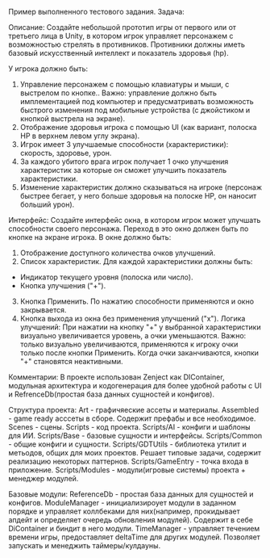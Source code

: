 Пример выполненного тестового задания.
Задача:

Описание:
Создайте небольшой прототип игры от первого или от третьего лица в Unity,
в котором игрок управляет персонажем с возможностью стрелять в противников.
Противники должны иметь базовый искусственный интеллект и показатель здоровья (hp).

У игрока должно быть:
1. Управление персонажем с помощью клавиатуры и мыши, с выстрелом по кнопке..
Важно: управление должно быть имплементацией под компьютер и предусматривать возможность быстрого изменения под мобильные устройства (с джойстиком и кнопкой выстрела на экране).
2. Отображение здоровья игрока с помощью UI (как вариант, полоска HP в верхнем левом углу экрана).
3. Игрок имеет 3 улучшаемые способности (характеристики): скорость, здоровье, урон.
4. За каждого убитого врага игрок получает 1 очко улучшения характеристик за которые он сможет улучшить показатель характеристики.
5. Изменение характеристик должно сказываться на игроке (персонаж быстрее бегает, у него больше здоровья на полоске HP, он наносит больший урон).

Интерфейс:
Создайте интерфейс окна, в котором игрок может улучшать способности своего персонажа. Переход в это окно должен быть по кнопке на экране игрока.
В окне должно быть:
1. Отображение доступного количества очков улучшений.
2. Список характеристик.
Для каждой характеристики должны быть:
 - Индикатор текущего уровня (полоска или число).
 - Кнопка улучшения ("+").
3. Кнопка Применить. По нажатию способности применяются и окно закрывается.
4. Кнопка выхода из окна без применения улучшений ("x").
Логика улучшений:
При нажатии на кнопку "+" у выбранной характеристики визуально увеличивается уровень, а очки уменьшаются. Важно: только визуально увеличиваются, применяются к игроку очки только после кнопки Применить.
Когда очки заканчиваются, кнопки "+" становятся неактивными.


Комментарии:
В проекте использован Zenject как DIContainer, модульная архитектура и кодогенерация для более удобной работы с UI и RefrenceDb(простая база данных сущностей и конфигов).

Структура проекта:
Art                - графичяеские ассеты и материалы.
Assembled          - game ready асссеты в сборе. Содержит префабы и все необходимое.
Scenes             - сцены.
Scripts            - код проекта.
Scripts/AI         - конфиги и шаблоны для ИИ.
Scripts/Base       - базовые сущности и интерфейсы.
Scripts/Common     - общие конфиги и сущности.
Scripts/GDTUtils   - библиотека утилит и метьодов, общих для моих проектов. Решает типовые задачи, содержит реализацию некоторых паттернов.
Scripts/GameEntry  - точка входа в приложение.
Scripts/Modules    - модули(игровые системы) проекта + менеджер модулей.

Базовые модули:
ReferenceDb     - простая база данных для сущностей и конфигов.
ModuleManager   - инициализироует модули в заданном порядке и управляет коллбеками для них(например, прокидывает апдейт и определяет очередь обновления модулей). Содержит в себе DiContainer и биндит в него модули.
TimeManager     - управляет течением времени игры, предоставляет deltaTime для других модулей. Позволяет запускать и менеджить таймеры/кулдауны.
